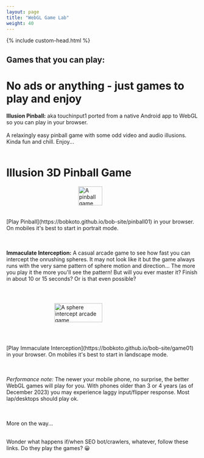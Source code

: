 ```yaml
---
layout: page
title: "WebGL Game Lab"
weight: 40
---
```

<script src="./scripts/favicon.js"></script>
{% include custom-head.html %} 

## Games that you can play:

# No ads or anything - just games to play and enjoy

**Illusion Pinball:** aka touchinput1 ported from a native Android app to WebGL so you can play in your browser. 
<br><br> A relaxingly easy pinball game with some odd video and audio illusions. Kinda fun and chill. Enjoy...
<br><br>

# Illusion 3D Pinball Game 
<div style="display:flex; justify-content:center; align-items:center; width: 100%;">
    <a href="https://bobkoto.github.io/bob-site/pinball01" style="display:flex; height:50; width:50%; justify-content:center; align-items:center" 
    title="Illusions 3D pinball game. Click to play..."> 
        <img src="{{ site.baseurl }}/assets/IllusionPinball.jpg" 
             style="height:50; width:50%; justify-content:center; align-items:center" 
             alt="A pinball game"> 
    </a>
</div>
<br><br>
[Play Pinball](https://bobkoto.github.io/bob-site/pinball01) in your browser.  On mobiles it's best to start in portrait mode.
<br><br><br>


**Immaculate Interception:** A casual arcade game to see how fast you can intercept the onrushing spheres. It may not look like it but the game always runs with the very same pattern of sphere motion and direction... The more you play it the more you'll see the pattern! But will you ever master it? Finish in about 10 or 15 seconds? Or is that even possible? 
<br><br>
<div style="display:flex; justify-content:center; align-items:center; width: 100%;">
    <a href="https://bobkoto.github.io/bob-site/game01" style="display:flex; height:100; width:100%; justify-content:center; align-items:center" 
    title="Intercept the Spheres. Click to play..."> 
        <img src="{{ site.baseurl }}/assets/CubeTestStartPage.png" 
             style="height:50; width:50%; justify-content:center; align-items:center" 
             alt="A sphere intercept arcade game"> 
    </a>
</div>
<br><br>
[Play Immaculate Interception](https://bobkoto.github.io/bob-site/game01) in your browser.  On mobiles it's best to start in landscape mode.
<br><br><br>

*Performance note:* The newer your mobile phone, no surprise, the better WebGL games will play for you. With phones older than 3 or 4 years (as of December 2023) you may experience laggy input/flipper response. Most lap/desktops should play ok.
<br><br><br>

More on the way...
<br><br>

Wonder what happens if/when SEO bot/crawlers, whatever, follow these links. Do they play the games? &#128512; 

